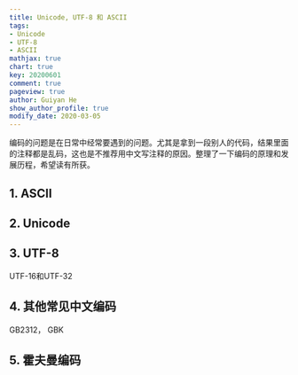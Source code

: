 ```yaml
---
title: Unicode, UTF-8 和 ASCII
tags: 
- Unicode	
- UTF-8
- ASCII
mathjax: true
chart: true
key: 20200601
comment: true
pageview: true
author: Guiyan He
show_author_profile: true
modify_date: 2020-03-05
---
```

编码的问题是在日常中经常要遇到的问题。尤其是拿到一段别人的代码，结果里面的注释都是乱码，这也是不推荐用中文写注释的原因。整理了一下编码的原理和发展历程，希望读有所获。

<!--more-->
## 1. ASCII

## 2. Unicode

## 3. UTF-8
UTF-16和UTF-32

## 4. 其他常见中文编码
GB2312， GBK

## 5. 霍夫曼编码